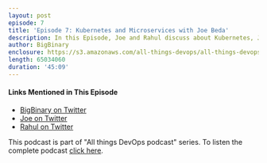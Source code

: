 ```yaml
---
layout: post
episode: 7
title: 'Episode 7: Kubernetes and Microservices with Joe Beda'
description: In this Episode, Joe and Rahul discuss about Kubernetes, Joe talks about the little bit history of kubernetes and about tools he is building to solve the problems in kuberntes eco-system.
author: BigBinary
enclosure: https://s3.amazonaws.com/all-things-devops/all-things-devops-episode-7.mp3
length: 65034060
duration: '45:09'
---
```



#### Links Mentioned in This Episode

* [BigBinary on Twitter](https://twitter.com/BigBinary)
* [Joe on Twitter](https://twitter.com/jbeda)
* [Rahul on Twitter](https://twitter.com/Rahul_Mahale)

This podcast is part of "All things DevOps podcast" series. To listen the complete podcast  [click here](https://allthingsdevops.bigbinary.com/2018/03/08/kubernetes-and-microservices-with-joe-beda.html).